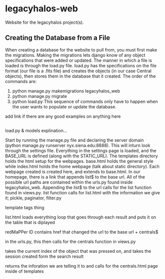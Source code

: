 # legacyhalos-web
Website for the legacyhalos project(s).


## Creating the Database from a File
When creating a database for the website to pull from, you must first make the migrations. Making the migrations lets django know of any object specifications that were added or updated. 
The manner in which a file is loaded is through the load.py file. load.py has the specifications on the file format (our file is a .fits file) and creates the objects (in our case Central objects), then stores them in the database that it created.
The order of the commands are:
1. python manage.py makemigrations legacyhalos_web
2. python manage.py migrate
3. python load.py
This sequence of commands only have to happen when the user wants to populate or update the database. 

add link if there are any good examples on anything here 

## 
load.py & models explination...

Start by running the manage.py file and declaring the server domain (python manage.py runserver nyx.siena.edu:8888).
This will inturn look through the settings file. Everything in the settings page is loaded, and the BASE_URL is defined (along with the STATIC_URL). The templates directory holds the html setup for the webpages. base.html holds the general style while index.html holds the home webpage (talk about static directory). Each webpage created is created here, and extends to base.html. In our homepage, there is a link that appends list$ to the base url. All of the possible url paths are contained within the urls.py found inside legacyhalos_web. Appending the list$ to the url calls for the list function found in views.py. 
list function calls for list.html with the information we give it; pickle, paginator, filter.py

template tags thing

list.html loads everything loop that goes through each result and puts it on the table that is diplayed

redMaPPer ID contains href that changed the url to the base url + centrals$ 

in the urls.py, this then calls for the centrals function in views.py

takes the current index of the object that was pressed on, and takes the session created form the search result

returns the inforation we are telling it to and calls for the centrals.html page inside of templates
